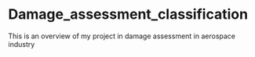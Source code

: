 # Damage_assessment_classification
This is an overview of my project in damage assessment in aerospace industry 

